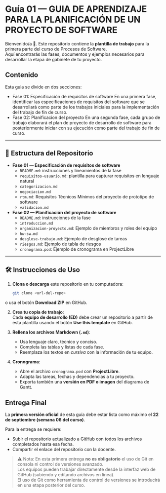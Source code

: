 # Guía 01 — GUIA DE APRENDIZAJE PARA LA PLANIFICACIÓN DE UN PROYECTO DE SOFTWARE

Bienvenido/a 👋. Este repositorio contiene la **plantilla de trabajo** para la primera parte del curso de Procesos de Software.  
Aquí encontrarás las fases, documentos y ejemplos necesarios para desarrollar la etapa de gabinete de tu proyecto.

## Contenido
Esta guia se divide en dos secciones:
- Fase 01: Especificación de requisitos de software
En una primera fase, identificar las especificaciones de requisitos del software que se desarrollará como parte de los trabajos iniciales para la implementación del trabajo de fin de curso. 
- Fase 02: Planificacion del proyecto
En una segunda fase, cada grupo de trabajo elaborará el plan de proyecto de desarrollo de software para posteriormente iniciar con su ejecución como parte del trabajo de fin de curso. 

---

## 📂 Estructura del Repositorio

- **Fase 01 — Especificación de requisitos de software**
  - `README.md`: instrucciones y lineamientos de la fase
  - `requisitos-usuario.md`: plantilla para capturar requisitos en lenguaje natural
  - `categorizacion.md`
  - `negociacion.md`
  - `rtm.md`: Requisitos Técnicos Mínimos del proyecto de prototipo de software
  - `validacion.md`
- **Fase 02 — Planificación del proyecto de software**
  - `README.md`: instrucciones de la fase
  - `introduccion.md`
  - `organizacion-proyecto.md`: Ejemplo de miembros y roles del equipo
  - `hw-sw.md`
  - `desglose-trabajo.md`: Ejemplo de desglose de tareas
  - `riesgos.md`: Ejemplo de tabla de riesgos
  - `cronograma.pod`: Ejemplo de cronograma en ProjectLibre

---

## 🛠️ Instrucciones de Uso

1. **Clona o descarga** este repositorio en tu computadora:
   ```bash
   git clone <url-del-repo>

o usa el botón **Download ZIP** en GitHub.

2. **Crea tu copia de trabajo**:  
   Cada **equipo de desarrollo (ED)** debe crear un repositorio a partir de esta plantilla usando el botón **Use this template** en GitHub.

3. **Rellena los archivos Markdown (`.md`)**:  
   - Usa lenguaje claro, técnico y conciso.  
   - Completa las tablas y listas de cada fase.  
   - Reemplaza los textos en *cursiva* con la información de tu equipo.  

4. **Cronograma**:  
   - Abre el archivo `cronograma.pod` con **ProjectLibre**.  
   - Adapta las tareas, fechas y dependencias a tu proyecto.  
   - Exporta también una **versión en PDF o imagen** del diagrama de Gantt.

## Entrega Final

La **primera versión oficial** de esta guía debe estar lista como máximo el **22 de septiembre (semana 06 del curso)**.  

Para la entrega se requiere:  
- Subir el repositorio actualizado a GitHub con todos los archivos completados hasta esa fecha.  
- Compartir el enlace del repositorio con la docente.  

> ⚠️ Nota: En esta primera entrega **no es obligatorio** el uso de Git en consola ni control de versiones avanzado.  
> Los equipos pueden trabajar directamente desde la interfaz web de GitHub (subiendo y editando archivos en línea).  
> El uso de Git como herramienta de control de versiones se introducirá en una etapa posterior del curso.


  
